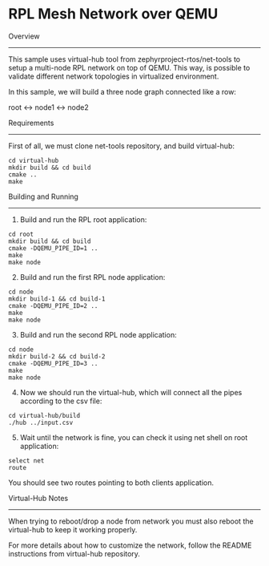 # RPL Mesh Network over QEMU

Overview
********

This sample uses virtual-hub tool from zephyrproject-rtos/net-tools
to setup a multi-node RPL network on top of QEMU. This way, is possible
to validate different network topologies in virtualized environment.

In this sample, we will build a three node graph connected like a row:

root <-> node1 <-> node2

Requirements
************

First of all, we must clone net-tools repository, and build virtual-hub:
```
cd virtual-hub
mkdir build && cd build
cmake ..
make
```

Building and Running
********************

1. Build and run the RPL root application:
```
cd root
mkdir build && cd build
cmake -DQEMU_PIPE_ID=1 ..
make
make node
```

2. Build and run the first RPL node application:
```
cd node
mkdir build-1 && cd build-1
cmake -DQEMU_PIPE_ID=2 ..
make
make node
```

3. Build and run the second RPL node application:
```
cd node
mkdir build-2 && cd build-2
cmake -DQEMU_PIPE_ID=3 ..
make
make node
```

4. Now we should run the virtual-hub, which will connect
all the pipes according to the csv file:
```
cd virtual-hub/build
./hub ../input.csv
```

5. Wait until the network is fine, you can check it
using net shell on root application:
```
select net
route
```
You should see two routes pointing to both clients application.

Virtual-Hub Notes
*****************

When trying to reboot/drop a node from network you must
also reboot the virtual-hub to keep it working properly.

For more details about how to customize the network, follow the
README instructions from virtual-hub repository.